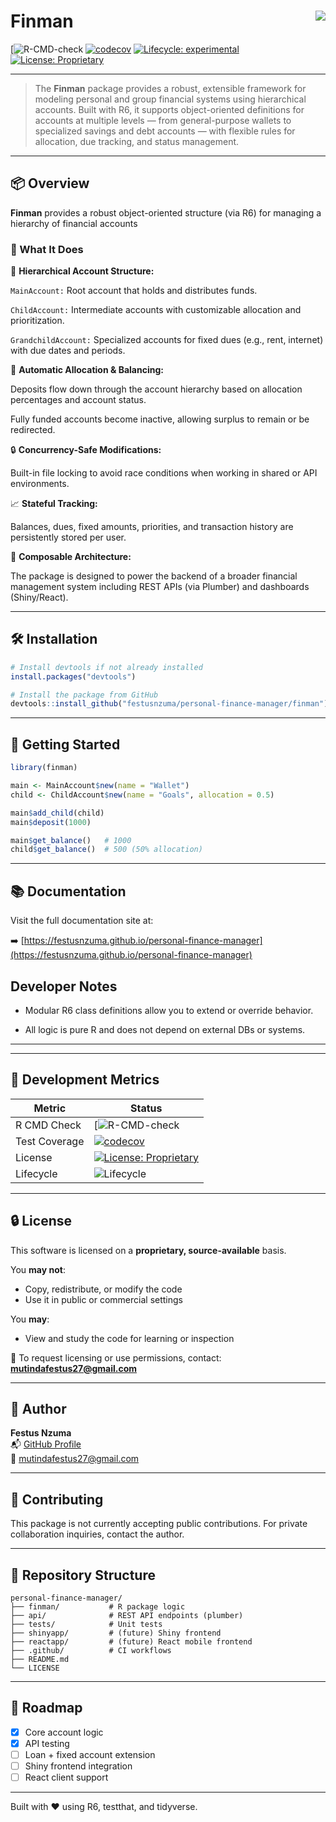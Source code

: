 # Finman <img src="https://img.shields.io/badge/status-active-brightgreen" align="right"/>

[![R-CMD-check](https://github.com/statisticsguru1/personal-finance-manager/actions/workflows/r-ci.yml/badge.svg?branch=refactor-main-account-docs)
[![codecov](https://codecov.io/github/statisticsguru1/personal-finance-manager/branch/refactor-main-account-docs/graph/badge.svg?token=O02A92ODYD)](https://codecov.io/github/statisticsguru1/personal-finance-manager)
[![Lifecycle: experimental](https://img.shields.io/badge/lifecycle-experimental-orange.svg)](https://lifecycle.r-lib.org/articles/stages.html#experimental)
[![License: Proprietary](https://img.shields.io/badge/license-Proprietary-red.svg)](LICENSE)

---

> The **Finman** package provides a robust, extensible framework for modeling personal
and group financial systems using hierarchical accounts. Built with R6,
it supports object-oriented definitions for accounts at multiple levels — from
 general-purpose wallets to specialized savings and debt accounts — with
 flexible rules for allocation, due tracking, and status management.

---

## 📦 Overview

**Finman** provides a robust object-oriented structure (via R6) for managing a 
hierarchy of financial accounts

### 🔧 What It Does
📁 **Hierarchical Account Structure:**

`MainAccount:` Root account that holds and distributes funds.

`ChildAccount:` Intermediate accounts with customizable allocation and prioritization.

`GrandchildAccount:` Specialized accounts for fixed dues (e.g., rent, internet) with due dates and periods.

🔄 **Automatic Allocation & Balancing:**

Deposits flow down through the account hierarchy based on allocation percentages and account status.

Fully funded accounts become inactive, allowing surplus to remain or be redirected.

🔒 **Concurrency-Safe Modifications:**

Built-in file locking to avoid race conditions when working in shared or API environments.

📈 **Stateful Tracking:**

Balances, dues, fixed amounts, priorities, and transaction history are persistently stored per user.

🧱 **Composable Architecture:**


The package is designed to power the backend of a broader financial management system
including REST APIs (via Plumber) and dashboards (Shiny/React).

---

## 🛠️ Installation

```r
# Install devtools if not already installed
install.packages("devtools")

# Install the package from GitHub
devtools::install_github("festusnzuma/personal-finance-manager/finman")
```

---

## 🚀 Getting Started

```r
library(finman)

main <- MainAccount$new(name = "Wallet")
child <- ChildAccount$new(name = "Goals", allocation = 0.5)

main$add_child(child)
main$deposit(1000)

main$get_balance()   # 1000
child$get_balance()  # 500 (50% allocation)
```

---


## 📚 Documentation

Visit the full documentation site at:

➡️ [https://festusnzuma.github.io/personal-finance-manager](https://festusnzuma.github.io/personal-finance-manager)

## Developer Notes
- Modular R6 class definitions allow you to extend or override behavior.

- All logic is pure R and does not depend on external DBs or systems.

---

---

## 🧪 Development Metrics

| Metric               | Status        |
|----------------------|---------------|
| R CMD Check          | [![R-CMD-check](https://github.com/statisticsguru1/personal-finance-manager/actions/workflows/r-ci.yml/badge.svg?branch=refactor-main-account-docs)
| Test Coverage        | [![codecov](https://codecov.io/github/statisticsguru1/personal-finance-manager/branch/refactor-main-account-docs/graph/badge.svg?token=O02A92ODYD)](https://codecov.io/github/statisticsguru1/personal-finance-manager)|
| License              | [![License: Proprietary](https://img.shields.io/badge/license-Proprietary-red.svg)](LICENSE) |
| Lifecycle            | ![Lifecycle](https://img.shields.io/badge/lifecycle-experimental-orange.svg) |

---

## 🔒 License

This software is licensed on a **proprietary, source-available** basis.

You **may not**:
- Copy, redistribute, or modify the code
- Use it in public or commercial settings

You **may**:
- View and study the code for learning or inspection

📧 To request licensing or use permissions, contact:  
**mutindafestus27@gmail.com**

---

## 👤 Author

**Festus Nzuma**  
📬 [GitHub Profile](https://github.com/statisticsguru1)  
📧 mutindafestus27@gmail.com  

---

## 🤝 Contributing

This package is not currently accepting public contributions. 
For private collaboration inquiries, contact the author.

---

## 📁 Repository Structure

```text
personal-finance-manager/
├── finman/           # R package logic
├── api/              # REST API endpoints (plumber)
├── tests/            # Unit tests
├── shinyapp/         # (future) Shiny frontend
├── reactapp/         # (future) React mobile frontend
├── .github/          # CI workflows
├── README.md
└── LICENSE
```

---

## 🏁 Roadmap

- [x] Core account logic
- [x] API testing
- [ ] Loan + fixed account extension
- [ ] Shiny frontend integration
- [ ] React client support

---

Built with ❤️ using R6, testthat, and tidyverse.
